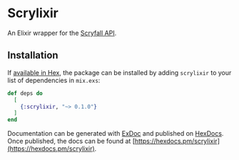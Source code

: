 # Scrylixir

An Elixir wrapper for the [Scryfall API](https://scryfall.com/docs/api/).

## Installation

If [available in Hex](https://hex.pm/docs/publish), the package can be installed
by adding `scrylixir` to your list of dependencies in `mix.exs`:

```elixir
def deps do
  [
    {:scrylixir, "~> 0.1.0"}
  ]
end
```

Documentation can be generated with [ExDoc](https://github.com/elixir-lang/ex_doc)
and published on [HexDocs](https://hexdocs.pm). Once published, the docs can
be found at [https://hexdocs.pm/scrylixir](https://hexdocs.pm/scrylixir).

